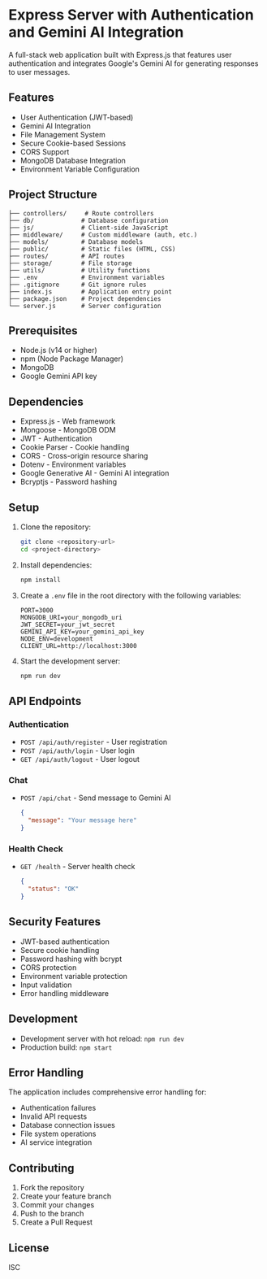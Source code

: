 # Express Server with Authentication and Gemini AI Integration

A full-stack web application built with Express.js that features user authentication and integrates Google's Gemini AI for generating responses to user messages.

## Features

- User Authentication (JWT-based)
- Gemini AI Integration
- File Management System
- Secure Cookie-based Sessions
- CORS Support
- MongoDB Database Integration
- Environment Variable Configuration

## Project Structure

```
├── controllers/     # Route controllers
├── db/             # Database configuration
├── js/             # Client-side JavaScript
├── middleware/     # Custom middleware (auth, etc.)
├── models/         # Database models
├── public/         # Static files (HTML, CSS)
├── routes/         # API routes
├── storage/        # File storage
├── utils/          # Utility functions
├── .env            # Environment variables
├── .gitignore      # Git ignore rules
├── index.js        # Application entry point
├── package.json    # Project dependencies
└── server.js       # Server configuration
```

## Prerequisites

- Node.js (v14 or higher)
- npm (Node Package Manager)
- MongoDB
- Google Gemini API key

## Dependencies

- Express.js - Web framework
- Mongoose - MongoDB ODM
- JWT - Authentication
- Cookie Parser - Cookie handling
- CORS - Cross-origin resource sharing
- Dotenv - Environment variables
- Google Generative AI - Gemini AI integration
- Bcryptjs - Password hashing

## Setup

1. Clone the repository:
   ```bash
   git clone <repository-url>
   cd <project-directory>
   ```

2. Install dependencies:
   ```bash
   npm install
   ```

3. Create a `.env` file in the root directory with the following variables:
   ```
   PORT=3000
   MONGODB_URI=your_mongodb_uri
   JWT_SECRET=your_jwt_secret
   GEMINI_API_KEY=your_gemini_api_key
   NODE_ENV=development
   CLIENT_URL=http://localhost:3000
   ```

4. Start the development server:
   ```bash
   npm run dev
   ```

## API Endpoints

### Authentication
- `POST /api/auth/register` - User registration
- `POST /api/auth/login` - User login
- `GET /api/auth/logout` - User logout

### Chat
- `POST /api/chat` - Send message to Gemini AI
  ```json
  {
    "message": "Your message here"
  }
  ```

### Health Check
- `GET /health` - Server health check
  ```json
  {
    "status": "OK"
  }
  ```

## Security Features

- JWT-based authentication
- Secure cookie handling
- Password hashing with bcrypt
- CORS protection
- Environment variable protection
- Input validation
- Error handling middleware

## Development

- Development server with hot reload: `npm run dev`
- Production build: `npm start`

## Error Handling

The application includes comprehensive error handling for:
- Authentication failures
- Invalid API requests
- Database connection issues
- File system operations
- AI service integration

## Contributing

1. Fork the repository
2. Create your feature branch
3. Commit your changes
4. Push to the branch
5. Create a Pull Request

## License

ISC 